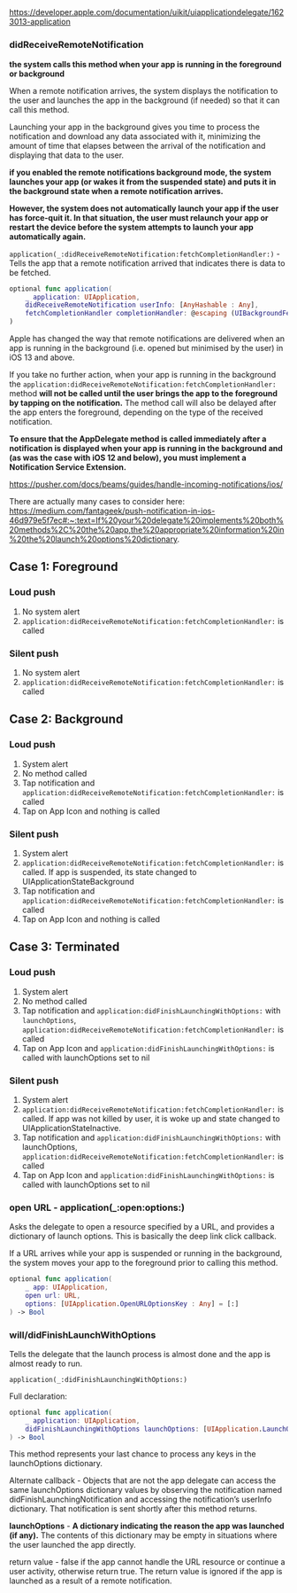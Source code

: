 
## 

https://developer.apple.com/documentation/uikit/uiapplicationdelegate/1623013-application

### didReceiveRemoteNotification

**the system calls this method when your app is running in the foreground or background**

When a remote notification arrives, the system displays the notification to the user and launches the app in the background (if needed) so that it can call this method. 

Launching your app in the background gives you time to process the notification and download any data associated with it, minimizing the amount of time that elapses between the arrival of the notification and displaying that data to the user.


**if you enabled the remote notifications background mode, the system launches your app (or wakes it from the suspended state) and puts it in the background state when a remote notification arrives.**

**However, the system does not automatically launch your app if the user has force-quit it. In that situation, the user must relaunch your app or restart the device before the system attempts to launch your app automatically again.**

`application(_:didReceiveRemoteNotification:fetchCompletionHandler:)` - Tells the app that a remote notification arrived that indicates there is data to be fetched.

```swift
optional func application(
    _ application: UIApplication,
    didReceiveRemoteNotification userInfo: [AnyHashable : Any],
    fetchCompletionHandler completionHandler: @escaping (UIBackgroundFetchResult) -> Void
)
```

Apple has changed the way that remote notifications are delivered when an app is running in the background (i.e. opened but minimised by the user) in iOS 13 and above.

If you take no further action, when your app is running in the background the `application:didReceiveRemoteNotification:fetchCompletionHandler:` method **will not be called until the user brings the app to the foreground by tapping on the notification.** The method call will also be delayed after the app enters the foreground, depending on the type of the received notification.

**To ensure that the AppDelegate method is called immediately after a notification is displayed when your app is running in the background and (as was the case with iOS 12 and below), you must implement a Notification Service Extension.**

https://pusher.com/docs/beams/guides/handle-incoming-notifications/ios/


There are actually many cases to consider here: https://medium.com/fantageek/push-notification-in-ios-46d979e5f7ec#:~:text=If%20your%20delegate%20implements%20both%20methods%2C%20the%20app,the%20appropriate%20information%20in%20the%20launch%20options%20dictionary.

## Case 1: Foreground
### Loud push

1. No system alert
2. `application:didReceiveRemoteNotification:fetchCompletionHandler:` is called

### Silent push

1. No system alert
2. `application:didReceiveRemoteNotification:fetchCompletionHandler:` is called

## Case 2: Background
### Loud push

1. System alert
2. No method called
3. Tap notification and `application:didReceiveRemoteNotification:fetchCompletionHandler:` is called
4. Tap on App Icon and nothing is called

### Silent push

1. System alert
2. `application:didReceiveRemoteNotification:fetchCompletionHandler:` is called. If app is suspended, its state changed to UIApplicationStateBackground
3. Tap notification and `application:didReceiveRemoteNotification:fetchCompletionHandler:` is called
4. Tap on App Icon and nothing is called

## Case 3: Terminated
### Loud push

1. System alert
2. No method called
3. Tap notification and `application:didFinishLaunchingWithOptions:` with `launchOptions`, `application:didReceiveRemoteNotification:fetchCompletionHandler:` is called
4. Tap on App Icon and `application:didFinishLaunchingWithOptions:` is called with launchOptions set to nil

### Silent push

1. System alert
2. `application:didReceiveRemoteNotification:fetchCompletionHandler:` is called. If app was not killed by user, it is woke up and state changed to UIApplicationStateInactive.
3. Tap notification and `application:didFinishLaunchingWithOptions:` with launchOptions, `application:didReceiveRemoteNotification:fetchCompletionHandler:` is called
4. Tap on App Icon and `application:didFinishLaunchingWithOptions:` is called with launchOptions set to nil


### open URL - application(_:open:options:)

Asks the delegate to open a resource specified by a URL, and provides a dictionary of launch options.
This is basically the deep link click callback.

If a URL arrives while your app is suspended or running in the background, the system moves your app to the foreground prior to calling this method.


```swift
optional func application(
    _ app: UIApplication,
    open url: URL,
    options: [UIApplication.OpenURLOptionsKey : Any] = [:]
) -> Bool
```


### will/didFinishLaunchWithOptions

Tells the delegate that the launch process is almost done and the app is almost ready to run.

`application(_:didFinishLaunchingWithOptions:)` 

Full declaration:
```swift
optional func application(
    _ application: UIApplication,
    didFinishLaunchingWithOptions launchOptions: [UIApplication.LaunchOptionsKey : Any]? = nil
) -> Bool
```

This method represents your last chance to process any keys in the launchOptions dictionary.

Alternate callback - Objects that are not the app delegate can access the same launchOptions dictionary values by observing the notification named didFinishLaunchingNotification and accessing the notification’s userInfo dictionary. That notification is sent shortly after this method returns.

**launchOptions** - **A dictionary indicating the reason the app was launched (if any).** The contents of this dictionary may be empty in situations where the user launched the app directly.

return value - false if the app cannot handle the URL resource or continue a user activity, otherwise return true. The return value is ignored if the app is launched as a result of a remote notification.




